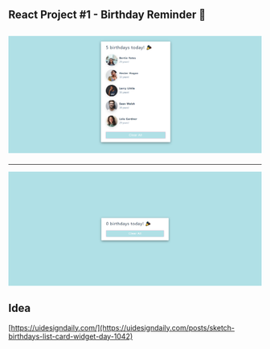 ## React Project #1 - Birthday Reminder 🎉

![with-birthdays](./public/reactproject1photo1.PNG)
---
---
![without-birthdays](./public/reactproject1photo2.PNG)

## Idea

[https://uidesigndaily.com/](https://uidesigndaily.com/posts/sketch-birthdays-list-card-widget-day-1042)
